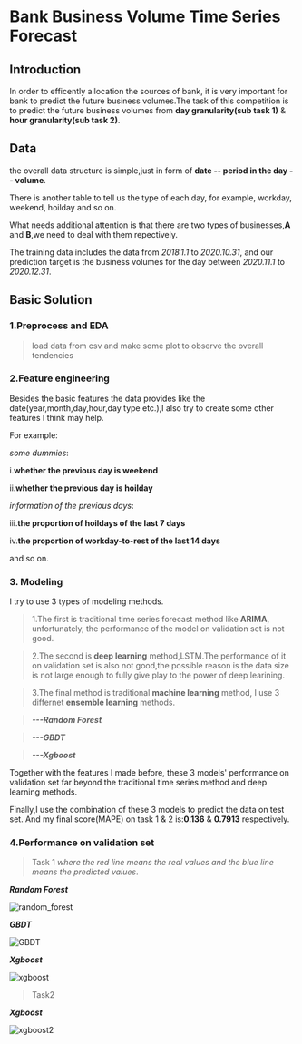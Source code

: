 # Bank Business Volume Time Series Forecast

## Introduction
In order to efficently allocation the sources of bank, it is very important for bank to predict the future business volumes.The task of this competition is to predict the future business volumes from **day granularity(sub task 1)** & **hour granularity(sub task 2)**.

## Data
the overall data structure is simple,just in form of **date -- period in the day -- volume**. 

There is another table to tell us the type of each day, for example, workday, weekend, hoilday and so on.

What needs additional attention is that there are two types of businesses,**A** and **B**,we need to deal with them repectively.

The training data includes the data from *2018.1.1* to *2020.10.31*, and our prediction target is the business volumes for the day between *2020.11.1* to *2020.12.31*.

## Basic Solution

### 1.Preprocess and EDA
>load data from csv and make some plot to observe the overall tendencies

### 2.Feature engineering
Besides the basic features the data provides like the date(year,month,day,hour,day type etc.),I also try to create some other features I think may help.

For example:

*some dummies*:
  
  i.**whether the previous day is weekend**
  
  ii.**whether the previous day is hoilday**

*information of the previous days*:

  iii.**the proportion of hoildays of the last 7 days**

  iv.**the proportion of workday-to-rest of the last 14 days**

  and so on.

### 3. Modeling
I try to use 3 types of modeling methods.

>1.The first is traditional time series forecast method like **ARIMA**, unfortunately, the performance of the model on validation set is not good.

>2.The second is **deep learning** method,LSTM.The performance of it on validation set is also not good,the possible reason is the data size is not large enough to fully give play to the power of deep learining.

>3.The final method is traditional **machine learning** method, I use 3 differnet **ensemble learning** methods.

>***---Random Forest*** 

>***---GBDT***

>***---Xgboost***

Together with the features I made before, these 3 models' performance on validation set far beyond the traditional time series method and deep learning methods.

Finally,I use the combination of these 3 models to predict the data on test set. And my final score(MAPE) on task 1 & 2 is:**0.136** & **0.7913** respectively.

### 4.Performance on validation set
>Task 1 *where the red line means the real values and the blue line means the predicted values*.

***Random Forest***

![random_forest](https://github.com/frankhjh/Fintech_TS_Forecast/blob/main/img/Random_Forest.png)

***GBDT***

![GBDT](https://github.com/frankhjh/Fintech_TS_Forecast/blob/main/img/GBDT.png)

***Xgboost***

![xgboost](https://github.com/frankhjh/Fintech_TS_Forecast/blob/main/img/Xgboost1.png)

>Task2 

***Xgboost***

![xgboost2](https://github.com/frankhjh/Fintech_TS_Forecast/blob/main/img/Xgboost2.png)



